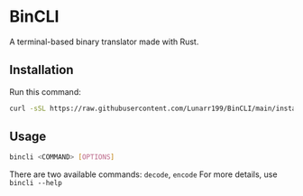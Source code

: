 # BinCLI
 A terminal-based binary translator made with Rust.

## Installation
Run this command:
```bash
curl -sSL https://raw.githubusercontent.com/Lunarr199/BinCLI/main/install.sh | bash
```

## Usage
```bash
bincli <COMMAND> [OPTIONS]
```

There are two available commands: `decode`, `encode`
For more details, use `bincli --help`